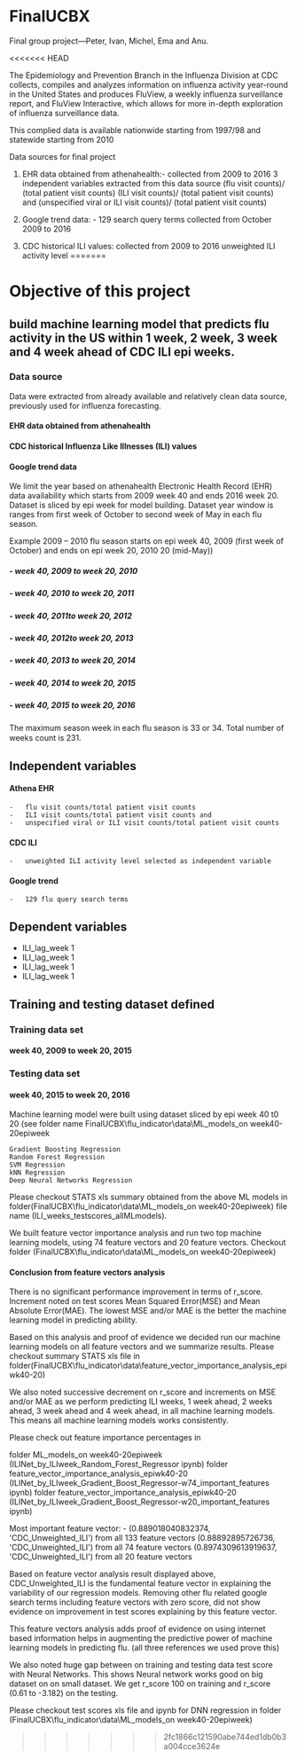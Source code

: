 # FinalUCBX
Final group project—Peter, Ivan, Michel, Ema and Anu.

<<<<<<< HEAD

The Epidemiology and Prevention Branch in the Influenza Division at CDC collects, compiles and analyzes information on influenza activity year-round in the United States and produces FluView, a weekly influenza surveillance report, and FluView Interactive, which allows for more in-depth exploration of influenza surveillance data.

This complied data is available nationwide starting from 1997/98 and statewide starting from 2010

Data sources for final project

1. EHR data obtained from athenahealth:- collected from 2009 to 2016
    3 independent variables extracted from this data source 
        (flu visit counts)/ (total patient visit counts)
        (ILI visit counts)/ (total patient visit counts) and
        (unspecified viral or ILI visit counts)/ (total patient visit counts)

2.  Google trend data: - 129 search query terms collected from October 2009 to 2016

3.  CDC historical ILI values: collected from 2009 to 2016
    unweighted ILI activity level
=======

# Objective of this project 
## build machine learning model that predicts flu activity in the US within 1 week, 2 week, 3 week and 4 week ahead of CDC ILI epi weeks. 

### Data source 
Data were extracted from already available and relatively clean data source, previously used for influenza forecasting.
#### EHR data obtained from athenahealth
#### CDC historical Influenza Like Illnesses (ILI) values
#### Google trend data 

We limit the year based on athenahealth Electronic Health Record (EHR) data availability which starts from 2009 week 40 and ends 2016 week 20. 
Dataset is sliced by epi week for model building.
Dataset year window is ranges from first week of October to second week of May in each flu season. 

Example 
2009 – 2010 flu season starts on epi week 40, 2009 (first week of October) and ends on epi week 20, 2010 20 (mid-May))
##### -	week 40, 2009 to week 20, 2010 
##### -	week 40, 2010 to week 20, 2011
##### -	week 40, 2011to week 20, 2012
##### -	week 40, 2012to week 20, 2013
##### -	week 40, 2013 to week 20, 2014
##### -	week 40, 2014 to week 20, 2015
##### -	week 40, 2015 to week 20, 2016

The maximum season week in each ﬂu season is 33 or 34. 
Total number of weeks count  is 231. 

## Independent variables 
#### Athena EHR 
    -	flu visit counts/total patient visit counts
    -	ILI visit counts/total patient visit counts and
    -	unspecified viral or ILI visit counts/total patient visit counts
#### CDC ILI
    -	unweighted ILI activity level selected as independent variable
#### Google trend
    -	129 flu query search terms
    
## Dependent variables 
-	ILI_lag_week 1  
-	ILI_lag_week 1  
-	ILI_lag_week 1  
-	ILI_lag_week 1  

## Training and testing dataset defined 
### Training data set 
#### week 40, 2009 to week 20, 2015

### Testing data set 
#### week 40, 2015 to week 20, 2016

Machine learning model were built using dataset sliced by epi week 40 t0 20 (see folder name FinalUCBX\flu_indicator\data\ML_models_on week40-20epiweek

    Gradient Boosting Regression
    Random Forest Regression  
    SVM Regression 
    kNN Regression 
    Deep Neural Networks Regression

Please checkout STATS xls summary obtained from the above ML models in folder(FinalUCBX\flu_indicator\data\ML_models_on week40-20epiweek) file name (ILI_weeks_testscores_allMLmodels).

We built feature vector importance analysis and run two top machine learning models, using 74 feature vectors and 20 feature vectors. 
Checkout folder (FinalUCBX\flu_indicator\data\ML_models_on week40-20epiweek)
 
#### Conclusion from feature vectors analysis

There is no significant performance improvement in terms of r_score.
Increment noted on test scores
Mean Squared Error(MSE) and 
Mean Absolute Error(MAE). 
The lowest MSE and/or MAE is the better the machine learning model in predicting ability.

Based on this analysis and proof of evidence we decided run our machine learning models on all feature vectors and we summarize results.
Please checkout summary STATS xls file in folder(FinalUCBX\flu_indicator\data\feature_vector_importance_analysis_epiwk40-20)

We also noted successive decrement on r_score and increments on MSE and/or MAE as we perform predicting ILI weeks, 1 week ahead, 2 weeks ahead, 3 week ahead and 4 week ahead, in all machine learning models. This means all machine learning models works consistently. 

Please check out feature importance percentages in 

folder ML_models_on week40-20epiweek (ILINet_by_ILIweek_Random_Forest_Regressor ipynb)
folder feature_vector_importance_analysis_epiwk40-20 (ILINet_by_ILIweek_Gradient_Boost_Regressor-w74_important_features ipynb) 
folder feature_vector_importance_analysis_epiwk40-20 (ILINet_by_ILIweek_Gradient_Boost_Regressor-w20_important_features ipynb)

Most important feature vector: -
(0.889018040832374, 'CDC_Unweighted_ILI') from all 133 feature vectors
(0.88892895726736, 'CDC_Unweighted_ILI') from all 74 feature vectors
(0.8974309613919637, 'CDC_Unweighted_ILI') from all 20 feature vectors

Based on feature vector analysis result displayed above, CDC_Unweighted_ILI is the fundamental feature vector in explaining the variability of our regression models. Removing other flu related google search terms including feature vectors with zero score, did not show evidence on improvement in test scores explaining by this feature vector. 

This feature vectors analysis adds proof of evidence on using internet based information helps in augmenting the predictive power of machine learning models in predicting flu. (all three references we used prove this) 

We also noted huge gap between on training and testing data test score with Neural Networks. This shows Neural network works good on big dataset on on small dataset. We get r_score 100 on training and r_score (0.61 to -3.182) on the testing. 

Please checkout test scores xls file and ipynb for DNN regression in folder (FinalUCBX\flu_indicator\data\ML_models_on week40-20epiweek)
      
      

       
 
>>>>>>> 2fc1866c121590abe744ed1db0b3a004cce3624e
